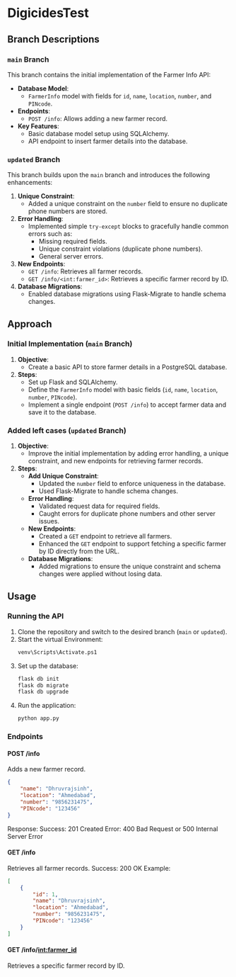 # DigicidesTest

## Branch Descriptions

### `main` Branch
This branch contains the initial implementation of the Farmer Info API:
- **Database Model**:
  - `FarmerInfo` model with fields for `id`, `name`, `location`, `number`, and `PINcode`.
- **Endpoints**:
  - `POST /info`: Allows adding a new farmer record.
- **Key Features**:
  - Basic database model setup using SQLAlchemy.
  - API endpoint to insert farmer details into the database.

### `updated` Branch
This branch builds upon the `main` branch and introduces the following enhancements:
1. **Unique Constraint**:
   - Added a unique constraint on the `number` field to ensure no duplicate phone numbers are stored.
2. **Error Handling**:
   - Implemented simple `try-except` blocks to gracefully handle common errors such as:
     - Missing required fields.
     - Unique constraint violations (duplicate phone numbers).
     - General server errors.
3. **New Endpoints**:
   - `GET /info`: Retrieves all farmer records.
   - `GET /info/<int:farmer_id>`: Retrieves a specific farmer record by ID.
4. **Database Migrations**:
   - Enabled database migrations using Flask-Migrate to handle schema changes.

## Approach

### Initial Implementation (`main` Branch)
1. **Objective**:
   - Create a basic API to store farmer details in a PostgreSQL database.
2. **Steps**:
   - Set up Flask and SQLAlchemy.
   - Define the `FarmerInfo` model with basic fields (`id`, `name`, `location`, `number`, `PINcode`).
   - Implement a single endpoint (`POST /info`) to accept farmer data and save it to the database.

### Added left cases (`updated` Branch)
1. **Objective**:
   - Improve the initial implementation by adding error handling, a unique constraint, and new endpoints for retrieving farmer records.
2. **Steps**:
   - **Add Unique Constraint**:
     - Updated the `number` field to enforce uniqueness in the database.
     - Used Flask-Migrate to handle schema changes.
   - **Error Handling**:
     - Validated request data for required fields.
     - Caught errors for duplicate phone numbers and other server issues.
   - **New Endpoints**:
     - Created a `GET` endpoint to retrieve all farmers.
     - Enhanced the `GET` endpoint to support fetching a specific farmer by ID directly from the URL.
   - **Database Migrations**:
     - Added migrations to ensure the unique constraint and schema changes were applied without losing data.

## Usage

### Running the API
1. Clone the repository and switch to the desired branch (`main` or `updated`).
2. Start the virtual Environment:
   ```bash
   venv\Scripts\Activate.ps1
   ```
3. Set up the database:
   ```bash
   flask db init
   flask db migrate
   flask db upgrade
   ```
4. Run the application:
   ```bash
   python app.py
   ```
### Endpoints

#### POST /info
Adds a new farmer record.
```json
{
    "name": "Dhruvrajsinh",
    "location": "Ahmedabad",
    "number": "9856231475",
    "PINcode": "123456"
}
```
Response:
Success: 201 Created
Error: 400 Bad Request or 500 Internal Server Error

#### GET /info
Retrieves all farmer records.
Success: 200 OK
Example:
```json
[
    {
        "id": 1,
        "name": "Dhruvrajsinh",
        "location": "Ahmedabad",
        "number": "9856231475",
        "PINcode": "123456"
    }
]
```
#### GET /info/<int:farmer_id>
Retrieves a specific farmer record by ID.
